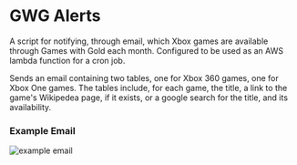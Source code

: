 # GWG Alerts
A script for notifying, through email, which Xbox games are available through Games with Gold each month.
Configured to be used as an AWS lambda function for a cron job.

Sends an email containing two tables, one for Xbox 360 games, one for Xbox One games.
The tables include, for each game, the title, a link to the game's Wikipedea page, if it exists, or a google search for the title, and its availability.

### Example Email
![example email](https://user-images.githubusercontent.com/30641696/94847856-23f20f80-03f1-11eb-9ac0-e983e52fae5f.jpg)
